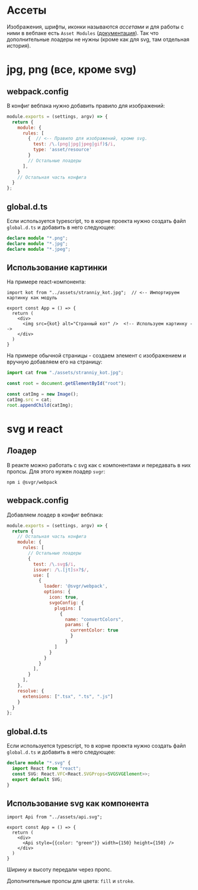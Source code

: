 # Ассеты

Изображения, шрифты, иконки называются *ассетами* и для работы с ними в вебпаке есть `Asset Modules` ([документация](https://webpack.js.org/guides/asset-modules/)). Так что дополнительные лоадеры не нужны (кроме как для svg, там отдельная история).

# jpg, png (все, кроме svg)

## webpack.config

В конфиг вебпака нужно добавить правило для изображений:

```javascript
module.exports = (settings, argv) => {
  return {
    module: {
      rules: [
        {  // <-- Правило для изображений, кроме svg.
          test: /\.(png|jpg|jpeg|gif)$/i,
          type: 'asset/resource'
        }
        // Остальные лоадеры
      ],
    }
    // Остальная часть конфига
  }
};
```

## global.d.ts

Если используется typescript, то в корне проекта нужно создать файл `global.d.ts` и добавить в него следующее:

```typescript
declare module "*.png";
declare module "*.jpg";
declare module "*.jpeg";
```

## Использование картинки

На примере react-компонента:

```react
import kot from "../assets/stranniy_kot.jpg";  // <-- Импортируем картинку как модуль

export const App = () => {
  return (
    <div>
      <img src={kot} alt="Странный кот" />  <!-- Используем картинку -->
    </div>
  )
}
```

На примере обычной страницы - создаем элемент с изображением и вручную добавляем его на страницу:

```javascript
import cat from "./assets/stranniy_kot.jpg";

const root = document.getElementById("root");

const catImg = new Image();
catImg.src = cat;
root.appendChild(catImg);
```

# svg и react

## Лоадер

В реакте можно работать с svg как с компонентами и передавать в них пропсы. Для этого нужен лоадер `svgr`:

```
npm i @svgr/webpack
```

## webpack.config

Добавляем лоадер в конфиг вебпака:

```javascript
module.exports = (settings, argv) => {
  return {
    // Остальная часть конфига
    module: {
      rules: [
        // Остальные лоадеры
        {
          test: /\.svg$/i,
          issuer: /\.[jt]sx?$/,
          use: [
            { 
              loader: '@svgr/webpack',
              options: { 
                icon: true,
                svgoConfig: {
                  plugins: [
                    {
                      name: "convertColors",
                      params: {
                        currentColor: true
                        }
                      }
                  ]
                }
              }
            }
          ],
        }
      ],
    },
    resolve: {
      extensions: [".tsx", ".ts", ".js"]
    }
  }
};
```

## global.d.ts

Если используется typescript, то в корне проекта нужно создать файл `global.d.ts` и добавить в него следующее:

```typescript
declare module "*.svg" {
  import React from "react";
  const SVG: React.VFC<React.SVGProps<SVGSVGElement>>;
  export default SVG;
}
```

## Использование svg как компонента

```react
import Api from "../assets/api.svg";

export const App = () => {
  return (
    <div>
      <Api style={{color: "green"}} width={150} height={150} />
    </div>
  )
}
```

Ширину и высоту передали через пропс.

Дополнительные пропсы для цвета: `fill` и `stroke`.